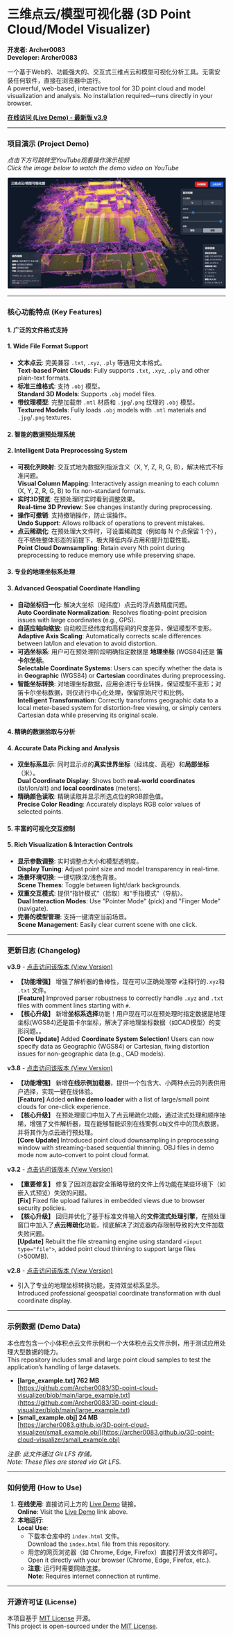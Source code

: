 # 三维点云/模型可视化器 (3D Point Cloud/Model Visualizer)

**开发者: Archer0083**  
**Developer: Archer0083**

一个基于Web的、功能强大的、交互式三维点云和模型可视化分析工具。无需安装任何软件，直接在浏览器中运行。  
A powerful, web-based, interactive tool for 3D point cloud and model visualization and analysis. No installation required—runs directly in your browser.

[**在线访问 (Live Demo) - 最新版 v3.9**](https://Archer0083.github.io/3D-point-cloud-visualizer//index.html)

---

### 项目演示 (Project Demo)

*点击下方可跳转至YouTube观看操作演示视频*  
*Click the image below to watch the demo video on YouTube*

[![操作演示视频封面 (Demo Video Thumbnail)](https://raw.githubusercontent.com/Archer0083/3D-point-cloud-visualizer/main/example.jpg)](https://www.youtube.com/watch?v=4n_GEKv2YSo)

---

### 核心功能特点 (Key Features)

#### 1. 广泛的文件格式支持  
#### 1. Wide File Format Support
- **文本点云**: 完美兼容 `.txt`, `.xyz`, `.ply` 等通用文本格式。  
  **Text-based Point Clouds**: Fully supports `.txt`, `.xyz`, `.ply` and other plain-text formats.  
- **标准三维格式**: 支持 `.obj` 模型。  
  **Standard 3D Models**: Supports `.obj` model files.  
- **带纹理模型**: 完整加载带 `.mtl` 材质和 `.jpg`/`.png` 纹理的 `.obj` 模型。  
  **Textured Models**: Fully loads `.obj` models with `.mtl` materials and `.jpg`/`.png` textures.

#### 2. 智能的数据预处理系统  
#### 2. Intelligent Data Preprocessing System
- **可视化列映射**: 交互式地为数据列指派含义（X, Y, Z, R, G, B），解决格式不标准问题。  
  **Visual Column Mapping**: Interactively assign meaning to each column (X, Y, Z, R, G, B) to fix non-standard formats.  
- **实时3D预览**: 在预处理时实时看到调整效果。  
  **Real-time 3D Preview**: See changes instantly during preprocessing.  
- **操作可撤销**: 支持撤销操作，防止误操作。  
  **Undo Support**: Allows rollback of operations to prevent mistakes.  
- **点云稀疏化**: 在预处理大文件时，可设置稀疏度（例如每 N 个点保留 1 个），在不牺牲整体形态的前提下，极大降低内存占用和提升加载性能。  
  **Point Cloud Downsampling**: Retain every Nth point during preprocessing to reduce memory use while preserving shape.

#### 3. 专业的地理坐标系处理  
#### 3. Advanced Geospatial Coordinate Handling
- **自动坐标归一化**: 解决大坐标（经纬度）点云的浮点数精度问题。  
  **Auto Coordinate Normalization**: Resolves floating-point precision issues with large coordinates (e.g., GPS).  
- **自适应轴向缩放**: 自动校正经纬度和高程间的尺度差异，保证模型不变形。  
  **Adaptive Axis Scaling**: Automatically corrects scale differences between lat/lon and elevation to avoid distortion.
- **可选坐标系**: 用户可在预处理阶段明确指定数据是 **地理坐标** (WGS84)还是 **笛卡尔坐标**。  
  **Selectable Coordinate Systems**: Users can specify whether the data is in **Geographic** (WGS84) or **Cartesian** coordinates during preprocessing.  
- **智能坐标转换**: 对地理坐标数据，应用会进行专业转换，保证模型不变形；对笛卡尔坐标数据，则仅进行中心化处理，保留原始尺寸和比例。  
  **Intelligent Transformation**:  Correctly transforms geographic data to a local meter-based system for distortion-free viewing, or simply centers Cartesian data while preserving its original scale.

#### 4. 精确的数据拾取与分析  
#### 4. Accurate Data Picking and Analysis
- **双坐标系显示**: 同时显示点的**真实世界坐标**（经纬度、高程）和**局部坐标**（米）。  
  **Dual Coordinate Display**: Shows both **real-world coordinates** (lat/lon/alt) and **local coordinates** (meters).  
- **精确颜色读取**: 精确读取并显示所选点位的RGB颜色值。  
  **Precise Color Reading**: Accurately displays RGB color values of selected points.

#### 5. 丰富的可视化交互控制  
#### 5. Rich Visualization & Interaction Controls
- **显示参数调整**: 实时调整点大小和模型透明度。  
  **Display Tuning**: Adjust point size and model transparency in real-time.  
- **场景环境切换**: 一键切换深/浅色背景。  
  **Scene Themes**: Toggle between light/dark backgrounds.  
- **双重交互模式**: 提供“指针模式”（拾取）和“手指模式”（导航）。  
  **Dual Interaction Modes**: Use "Pointer Mode" (pick) and "Finger Mode" (navigate).  
- **完善的模型管理**: 支持一键清空当前场景。  
  **Scene Management**: Easily clear current scene with one click.

---

### 更新日志 (Changelog)
**v3.9** - [点击访问该版本 (View Version)](https://archer0083.github.io/3D-point-cloud-visualizer/index.html)  
- **【功能增强】** 增强了解析器的鲁棒性，现在可以正确处理带 `#`注释行的`.xyz`和 `.txt` 文件。  
  **[Feature]** Improved parser robustness to correctly handle `.xyz` and `.txt` files with comment lines starting with `#`.  
- **【核心升级】** 新增**坐标系选择**功能！用户现在可以在预处理时指定数据是地理坐标(WGS84)还是笛卡尔坐标，解决了非地理坐标数据（如CAD模型）的变形问题。。  
  **[Core Update]** Added **Coordinate System Selection!** Users can now specify data as Geographic (WGS84) or Cartesian, fixing distortion issues for non-geographic data (e.g., CAD models).

**v3.8** - [点击访问该版本 (View Version)](https://archer0083.github.io/3D-point-cloud-visualizer/v3.8.html)  
- **【功能增强】** 新增**在线示例加载器**，提供一个包含大、小两种点云的列表供用户选择，实现一键在线体验。  
  **[Feature]** Added **online demo loader** with a list of large/small point clouds for one-click experience.  
- **【核心升级】** 在预处理窗口中加入了点云稀疏化功能，通过流式处理和顺序抽稀，增强了文件解析器，现在能够智能识别在线案例.obj文件中的顶点数据，并将其作为点云进行预处理。  
  **[Core Update]** Introduced point cloud downsampling in preprocessing window with streaming-based sequential thinning. OBJ files in demo mode now auto-convert to point cloud format.

**v3.2** - [点击访问该版本 (View Version)](https://archer0083.github.io/3D-point-cloud-visualizer/v3.2.html)  
- **【重要修复】** 修复了因浏览器安全策略导致的文件上传功能在某些环境下（如嵌入式预览）失效的问题。  
  **[Fix]** Fixed file upload failures in embedded views due to browser security policies.  
- **【核心升级】** 回归并优化了基于标准文件输入的**文件流式处理引擎**，在预处理窗口中加入了**点云稀疏化**功能，彻底解决了浏览器内存限制导致的大文件加载失败问题。  
  **[Update]** Rebuilt the file streaming engine using standard `<input type="file">`, added point cloud thinning to support large files (>500MB).

**v2.8** - [点击访问该版本 (View Version)](https://archer0083.github.io/3D-point-cloud-visualizer/v2.8.html)  
- 引入了专业的地理坐标转换功能，支持双坐标系显示。  
  Introduced professional geospatial coordinate transformation with dual coordinate display.

---

### 示例数据 (Demo Data)

本仓库包含一个小体积点云文件示例和一个大体积点云文件示例，用于测试应用处理大型数据的能力。  
This repository includes small and large point cloud samples to test the application’s handling of large datasets.

- **[large_example.txt] 762 MB**  
  [https://github.com/Archer0083/3D-point-cloud-visualizer/blob/main/large_example.txt](https://github.com/Archer0083/3D-point-cloud-visualizer/blob/main/large_example.txt)
- **[small_example.obj] 24 MB**  
  [https://archer0083.github.io/3D-point-cloud-visualizer/small_example.obj](https://archer0083.github.io/3D-point-cloud-visualizer/small_example.obj)

*注意: 此文件通过 Git LFS 存储。*  
*Note: These files are stored via Git LFS.*

---

### 如何使用 (How to Use)

1. **在线使用**: 直接访问上方的 [Live Demo](https://Archer0083.github.io/3D-point-cloud-visualizer/) 链接。  
   **Online**: Visit the [Live Demo](https://Archer0083.github.io/3D-point-cloud-visualizer/) link above.
2. **本地运行**:  
   **Local Use**:
   - 下载本仓库中的 `index.html` 文件。  
     Download the `index.html` file from this repository.
   - 用您的网页浏览器（如 Chrome, Edge, Firefox）直接打开该文件即可。  
     Open it directly with your browser (Chrome, Edge, Firefox, etc.).
   - **注意**: 运行时需要网络连接。  
     **Note**: Requires internet connection at runtime.

---

### 开源许可证 (License)

本项目基于 [MIT License](LICENSE) 开源。  
This project is open-sourced under the [MIT License](LICENSE).
